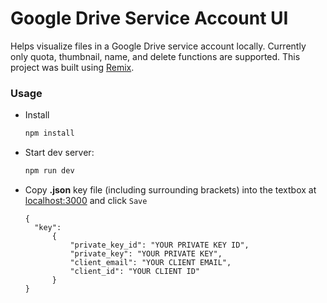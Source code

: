 # Google Drive Service Account UI

Helps visualize files in a Google Drive service account locally. Currently only quota, thumbnail, name, and delete functions are supported. This project was built using [Remix](https://remix.run).

### Usage
- Install
  ```sh
  npm install
  ```
- Start dev server:

  ```sh
  npm run dev
  ```
- Copy **.json** key file (including surrounding brackets) into the textbox at [localhost:3000](localhost:3000) and click `Save`
  ```
  {  
    "key": 
        {
            "private_key_id": "YOUR PRIVATE KEY ID",
            "private_key": "YOUR PRIVATE KEY",
            "client_email": "YOUR CLIENT EMAIL",
            "client_id": "YOUR CLIENT ID"
        } 
  }
  ```
